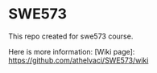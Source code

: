 # SWE573
This repo created for swe573 course.


Here is more information: [Wiki page]: https://github.com/athelvaci/SWE573/wiki 
